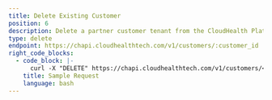 ```yaml
---
title: Delete Existing Customer
position: 6
description: Delete a partner customer tenant from the CloudHealth Platform.
type: delete
endpoint: https://chapi.cloudhealthtech.com/v1/customers/:customer_id
right_code_blocks:
  - code_block: |-
      curl -X "DELETE" https://chapi.cloudhealthtech.com/v1/customers/<customer_id>?api_key=<your_api_key>
    title: Sample Request
    language: bash
---
```

